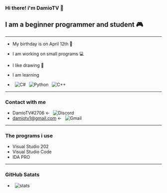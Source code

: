 ### Hi there! i'm DamioTV 👋

## I am a beginner programmer and student 🎮


----

- My birthday is on April 12th 🎂
- I am working on small programs 💻
- I like drawing 📐

- I am learning
- &ensp;![C#](https://img.shields.io/badge/C%23-239120?style=for-the-badge&logo=c-sharp&logoColor=white) &ensp;![Python](https://img.shields.io/badge/Python-3776AB?style=for-the-badge&logo=python&logoColor=white) &ensp;![C++](https://img.shields.io/badge/C%2B%2B-00599C?style=for-the-badge&logo=c%2B%2B&logoColor=white)

----

### Contact with me
- DamioTV#2706 <- &ensp;![Discord](https://img.shields.io/badge/Discord-7289DA?style=for-the-badge&logo=discord&logoColor=white)
- damiotv1@gmail.com <- &ensp;![Gmail](https://img.shields.io/badge/Gmail-D14836?style=for-the-badge&logo=gmail&logoColor=white)

----

### The programs i use
- Visual Studio 202
- Visual Studio Code
- IDA PRO

----

### GitHub Satats

- &ensp;![stats](https://github-readme-stats.vercel.app/api?username=DamioTV&theme=blue-green)
